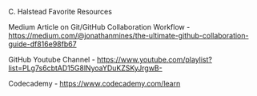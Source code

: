 C. Halstead Favorite Resources

Medium Article on Git/GitHub Collaboration Workflow - https://medium.com/@jonathanmines/the-ultimate-github-collaboration-guide-df816e98fb67

GitHub Youtube Channel - https://www.youtube.com/playlist?list=PLg7s6cbtAD15G8lNyoaYDuKZSKyJrgwB-

Codecademy - https://www.codecademy.com/learn

